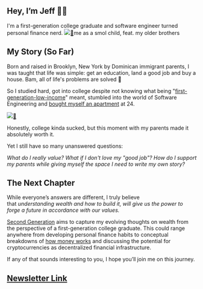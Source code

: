 ## Hey, I’m Jeff 👋🏼
I'm a first-generation college graduate and software engineer turned personal finance nerd.
![](https://cdn.substack.com/image/fetch/w_1456,c_limit,f_auto,q_auto:good,fl_progressive:steep/https%3A%2F%2Fbucketeer-e05bbc84-baa3-437e-9518-adb32be77984.s3.amazonaws.com%2Fpublic%2Fimages%2F63130c31-a526-49b4-b4d8-c6baa209e531_1360x792.png)[🔗](https://cdn.substack.com/image/fetch/f_auto,q_auto:good,fl_progressive:steep/https%3A%2F%2Fbucketeer-e05bbc84-baa3-437e-9518-adb32be77984.s3.amazonaws.com%2Fpublic%2Fimages%2F63130c31-a526-49b4-b4d8-c6baa209e531_1360x792.png)me as a smol child, feat. my older brothers

## My Story (So Far)
Born and raised in Brooklyn, New York by Dominican immigrant parents, I was taught that life was simple: get an education, land a good job and buy a house. Bam, all of life's problems are solved 🎉

So I studied hard, got into college despite not knowing what being "[first-generation-low-income](https://www.questbridge.org/)" meant, stumbled into the world of Software Engineering and [bought myself an apartment](https://www.secondgen.co/p/a-quick-update-from-me) at 24.

![](https://cdn.substack.com/image/fetch/w_1456,c_limit,f_auto,q_auto:good,fl_progressive:steep/https%3A%2F%2Fbucketeer-e05bbc84-baa3-437e-9518-adb32be77984.s3.amazonaws.com%2Fpublic%2Fimages%2F8c5496cc-0d18-446b-92fa-6bf28f3cd510_3868x2176.jpeg)[🔗](https://cdn.substack.com/image/fetch/f_auto,q_auto:good,fl_progressive:steep/https%3A%2F%2Fbucketeer-e05bbc84-baa3-437e-9518-adb32be77984.s3.amazonaws.com%2Fpublic%2Fimages%2F8c5496cc-0d18-446b-92fa-6bf28f3cd510_3868x2176.jpeg)

Honestly, college kinda sucked, but this moment with my parents made it absolutely worth it.

Yet I still have so many unanswered questions:

*What do I really value? What if I don't love my "good job"? How do I support my parents while giving myself the space I need to write my own story?*

## The Next Chapter
While everyone’s answers are different, I truly believe that *understanding wealth and how to build it, will give us the power to forge a future in accordance with our values.*

[Second Generation](http://www.secondgen.co/) aims to capture my evolving thoughts on wealth from the perspective of a first-generation college graduate. This could range anywhere from developing personal finance habits to conceptual breakdowns of [how money works](https://www.secondgen.co/p/money-flows) and discussing the potential for cryptocurrencies as decentralized financial infrastructure.

If any of that sounds interesting to you, I hope you’ll join me on this journey.

## [Newsletter Link](https://www.secondgen.co/about)
